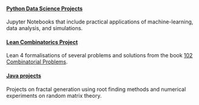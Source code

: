 #### [Python Data Science Projects](https://github.com/dodoturkoz/python-projects)

Jupyter Notebooks that include practical applications of machine-learning, data analysis, and simulations.

#### [Lean Combinatorics Project](https://github.com/mgsium/102_comb_lean/tree/main)

Lean 4 formalisations of several problems and solutions from the book [102 Combinatorial Problems](https://link.springer.com/book/10.1007/978-0-8176-8222-4).

#### [Java projects](https://github.com/dodoturkoz/java-projects)

Projects on fractal generation using root finding methods and numerical experiments on random matrix theory. 

<!--
**dodoturkoz/dodoturkoz** is a ✨ _special_ ✨ repository because its `README.md` (this file) appears on your GitHub profile.

Here are some ideas to get you started:

- 🔭 I’m currently working on ...
- 🌱 I’m currently learning ...
- 👯 I’m looking to collaborate on ...
- 🤔 I’m looking for help with ...
- 💬 Ask me about ...
- 📫 How to reach me: ...
- 😄 Pronouns: ...
- ⚡ Fun fact: ...
-->
